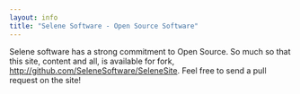 ```yaml
---
layout: info
title: "Selene Software - Open Source Software" 
---
```

Selene software has a strong commitment to Open Source.  So much so that this site, content and all, is available for fork, http://github.com/SeleneSoftware/SeleneSite.  Feel free to send a pull request on the site!
